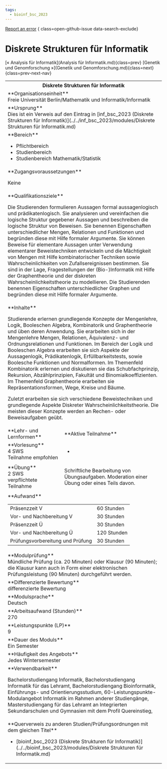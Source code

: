 ```yaml
---
tags:
  - bioinf_bsc_2023
---
```

[Report an error](https://github.com/SGSSGene/FUB-SUP/issues/new?title=Error%20in%20%22Diskrete%20Strukturen%20f%C3%BCr%20Informatik%22&body=There%20seems%20to%20be%20an%20error%20in%20module%20%22Diskrete%20Strukturen%20f%C3%BCr%20Informatik%22%2E%0A%0A%3CDescribe%20here%20a%20slightly%20more%20detailed%20description%20of%20what%20is%20wrong%3E&labels=bug)
{ class=open-github-issue data-search-exclude}

# Diskrete Strukturen für Informatik

[« Analysis für Informatik](Analysis für Informatik.md){class=prev}
[Genetik und Genomforschung »](Genetik und Genomforschung.md){class=next}
{class=prev-next-nav}

<table markdown id="moduledesc">
<tr markdown class="moduledesc_head"><th colspan="2">Diskrete Strukturen für Informatik </th></tr>
<tr markdown><td colspan="2">**Organisationseinheit**   <br>Freie Universität Berlin/Mathematik und Informatik/Informatik</td></tr>
<tr markdown><td colspan="2">**Ursprung**<br>Dies ist ein Verweis auf den Eintrag in [inf_bsc_2023 (Diskrete Strukturen für Informatik)](../../inf_bsc_2023/modules/Diskrete Strukturen für Informatik.md)</td></tr>
<tr markdown><td colspan="2">**Bereich**<br>


- Pflichtbereich
- Studienbereich
- Studienbereich Mathematik/Statistik

</td></tr>

<tr markdown><td colspan="2">**Zugangsvoraussetzungen** <br>

Keine


</td></tr>
<tr markdown><td colspan="2">**Qualifikationsziele**    <br>

Die Studierenden formulieren Aussagen formal aussagenlogisch und
prädikatenlogisch. Sie analysieren und vereinfachen die logische Struktur
gegebener Aussagen und beschreiben die logische Struktur von Beweisen. Sie
benennen Eigenschaften unterschiedlicher Mengen, Relationen und Funktionen
und begründen diese mit Hilfe formaler Argumente. Sie können Beweise für
elementare Aussagen unter Verwendung elementarer Beweistechniken entwickeln
und die Mächtigkeit von Mengen mit Hilfe kombinatorischer Techniken sowie
Wahrscheinlichkeiten von Zufallsereignissen bestimmen. Sie sind in der Lage,
Fragestellungen der (Bio-)Informatik mit Hilfe der Graphentheorie und der
diskreten Wahrscheinlichkeitstheorie zu modellieren. Die Studierenden
benennen Eigenschaften unterschiedlicher Graphen und begründen diese mit
Hilfe formaler Argumente.


</td></tr>
<tr markdown><td colspan="2">**Inhalte**                <br>

Studierende erlernen grundlegende Konzepte der Mengenlehre, Logik,
Booleschen Algebra, Kombinatorik und Graphentheorie und üben deren
Anwendung. Sie erarbeiten sich in der Mengenlehre Mengen, Relationen,
Äquivalenz- und Ordnungsrelationen und Funktionen. Im Bereich der Logik und
Booleschen Algebra erarbeiten sie sich Aspekte der Aussagenlogik,
Prädikatenlogik, Erfüllbarkeitstests, sowie Boolesche Funktionen und
Normalformen. Im Themenfeld Kombinatorik erlernen und diskutieren sie das
Schubfachprinzip, Rekursion, Abzählprinzipien, Fakultät und
Binomialkoeffizienten. Im Themenfeld Graphentheorie erarbeiten sie
Repräsentationsformen, Wege, Kreise und Bäume.

Zuletzt erarbeiten sie sich
verschiedene Beweistechniken und grundlegende Aspekte Diskreter
Wahrscheinlichkeitstheorie. Die meisten dieser Konzepte werden an Rechen-
oder Beweisaufgaben geübt.


</td></tr>

<tr markdown><td>**Lehr- und Lernformen**</td><td>**Aktive Teilnahme**</td></tr>
<tr markdown><td> **Vorlesung** <br>4 SWS <br> Teilnahme empfohlen</td><td>

-
</td></tr>
<tr markdown><td> **Übung** <br>2 SWS <br> verpflichtete Teilnahme</td><td>

Schriftliche Bearbeitung von Übungsaufgaben. Moderation einer Übung oder eines Teils davon.
</td></tr>
<tr markdown><td colspan="2">**Aufwand**                <br>
<table class="aufwand_table">
<tr><td>Präsenzzeit V</td><td>60 Stunden</td></tr>
<tr><td>Vor- und Nachbereitung V</td><td>30 Stunden</td></tr>
<tr><td>Präsenzzeit Ü</td><td>30 Stunden</td></tr>
<tr><td>Vor- und Nachbereitung Ü</td><td>120 Stunden</td></tr>
<tr><td>Prüfungsvorbereitung und Prüfung</td><td>30 Stunden</td></tr>
</table>

</td></tr>
<tr markdown><td colspan="2">**Modulprüfung**             <br>Mündliche Prüfung (ca. 20 Minuten) oder Klausur (90 Minuten); die Klausur
kann auch in Form einer elektronischen Prüfungsleistung (90 Minuten)
durchgeführt werden.


</td></tr>
<tr markdown><td colspan="2">**Differenzierte Bewertung** <br>differenzierte Bewertung

</td></tr>
<tr markdown><td colspan="2">**Modulsprache**             <br>Deutsch</td></tr>
<tr markdown><td colspan="2">**Arbeitsaufwand (Stunden)** <br>270</td></tr>
<tr markdown><td colspan="2">**Leistungspunkte (LP)**     <br>9</td></tr>
<tr markdown><td colspan="2">**Dauer des Moduls**         <br>Ein Semester</td></tr>
<tr markdown><td colspan="2">**Häufigkeit des Angebots**  <br>Jedes Wintersemester</td></tr>
<tr markdown><td colspan="2">**Verwendbarkeit**           <br>

Bachelorstudiengang Informatik, Bachelorstudiengang Informatik für das
Lehramt, Bachelorstudiengang Bioinformatik, Einführungs- und
Orientierungsstudium, 60-Leistungspunkte-Modulangebot Informatik im Rahmen
anderer Studiengänge, Masterstudiengang für das Lehramt an Integrierten
Sekundarschulen und Gymnasien mit dem Profil Quereinstieg,


</td></tr>

<tr markdown><td colspan="2">**Querverweis zu anderen Studien/Prüfungsordnungen mit dem gleichen Titel**<br>


- [bioinf_bsc_2023 (Diskrete Strukturen für Informatik)](../../bioinf_bsc_2023/modules/Diskrete Strukturen für Informatik.md)

</td></tr>

</table>
